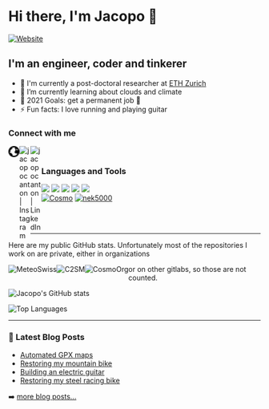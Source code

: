 # Hi there, I'm Jacopo 👋

[![Website](https://img.shields.io/website?label=jacopocanton.com&style=for-the-badge&url=https%3A%2F%2Fcodestackr.com)](https://jacopocanton.com)

## I'm an engineer, coder and tinkerer

- 🔭 I'm currently a post-doctoral researcher at [ETH Zurich](https://iac.ethz.ch/group/climate-and-water-cycle.html)
- 🌱 I’m currently learning about clouds and climate
- 🥅 2021 Goals: get a permanent job 🤣
- ⚡ Fun facts: I love running and playing guitar

### Connect with me

[<img align="left" alt="jacopocanton.com"         width="22px" src="https://raw.githubusercontent.com/iconic/open-iconic/master/svg/globe.svg" />][website]
[<img align="left" alt="jacopocanton | Instagram" width="22px" src="https://cdn.jsdelivr.net/npm/simple-icons@v3/icons/instagram.svg" />][instagram]
[<img align="left" alt="jacopocanton | LinkedIn"  width="22px" src="https://cdn.jsdelivr.net/npm/simple-icons@v3/icons/linkedin.svg" />][linkedin]

<br />

### Languages and Tools

[<img src="https://img.shields.io/badge/Python-3B6F9E?style=for-the-badge&logo=python&logoColor=white"/>](https://www.python.org/>)
[<img src="https://img.shields.io/badge/Fortran-14354C?style=for-the-badge&logo=fortran&logoColor=white"/>](https://fortran-lang.org/)
[<img src="https://img.shields.io/badge/Git-E84125?style=for-the-badge&logo=git&logoColor=white"/>](https://git-scm.com/)
[<img src="https://img.shields.io/badge/linux-4EAA25?style=for-the-badge&logo=gnubash&logoColor=white"/>](https://www.linux.org/)
[<img src="https://img.shields.io/badge/vim-019733?style=for-the-badge&logo=vim&logoColor=white"/>](https://www.vim.org)
<br />
[<img alt="Cosmo"    height="26px" src="http://www.cosmo-model.org/favicon.ico" />](http://www.cosmo-model.org/)
[<img alt="nek5000"  height="26px" src="https://avatars.githubusercontent.com/u/11303440?s=200&v=4" />](https://nek5000.mcs.anl.gov/)

<br />
<br />

---

Here are my public GitHub stats.
Unfortunately most of the repositories I work on are private, either in organizations

[<img align="left" alt="MeteoSwiss" height="26px" src="https://avatars.githubusercontent.com/u/15251199?s=200&v=4" />](https://github.com/MeteoSwiss-APN)
[<img align="left" alt="C2SM"       height="26px" src="https://avatars.githubusercontent.com/u/13691276?s=200&v=4" />](https://github.com/C2SM-RCM)
[<img align="left" alt="CosmoOrg"   height="26px" src="https://avatars.githubusercontent.com/u/34743401?s=200&v=4" />](https://github.com/COSMO-ORG)

or on other gitlabs, so those are not counted.

![Jacopo's GitHub stats](https://github-readme-stats.vercel.app/api?username=jcanton&count_private=true&show_icons=true)

![Top Languages](https://github-readme-stats.vercel.app/api/top-langs/?username=jcanton&layout=compact&exclude_repo=jcanton.github.io)

---

### 📕 Latest Blog Posts

<!-- BLOG-POST-LIST:START -->
- [Automated GPX maps](https://jacopocanton.com/blog/garminMaps/)
- [Restoring my mountain bike](https://jacopocanton.com/blog/bike02/)
- [Building an electric guitar](https://jacopocanton.com/blog/guitar/)
- [Restoring my steel racing bike](https://jacopocanton.com/blog/bike01/)
<!-- BLOG-POST-LIST:END -->

➡️ [more blog posts...](https://jacopocanton.com/posts/)

[website]: https://jacopocanton.com
[instagram]: https://instagram.com/jacopocanton
[linkedin]: https://www.linkedin.com/in/jacopo-canton

<!--
**jcanton/jcanton** is a ✨ _special_ ✨ repository because its `README.md` (this file) appears on your GitHub profile.

Here are some ideas to get you started:

- 🔭 I’m currently working on ...
- 🌱 I’m currently learning ...
- 👯 I’m looking to collaborate on ...
- 🤔 I’m looking for help with ...
- 💬 Ask me about ...
- 📫 How to reach me: ...
- 😄 Pronouns: ...
- ⚡ Fun fact: ...
-->
